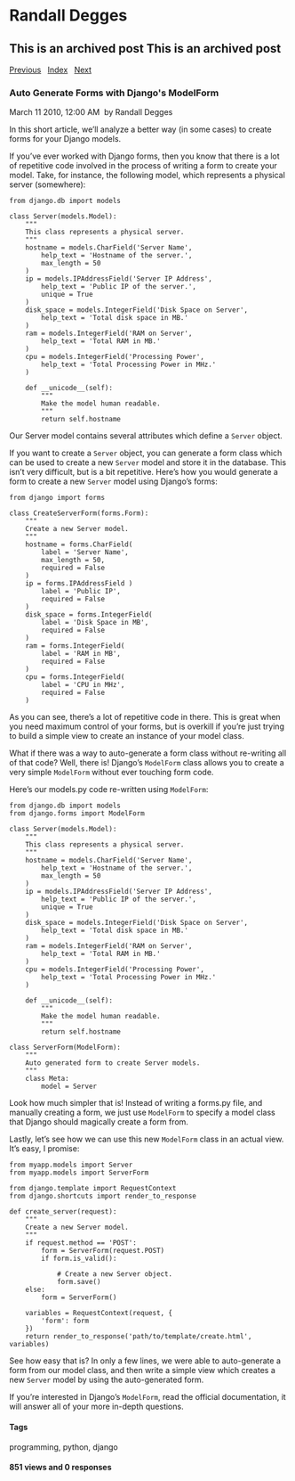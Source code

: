 # Randall Degges

## This is an archived post This is an archived post

[Previous][]   [Index][]   [Next][]

### Auto Generate Forms with Django's ModelForm

March 11 2010, 12:00 AM  by Randall Degges

In this short article, we’ll analyze a better way (in some cases) to create
forms for your Django models.

If you’ve ever worked with Django forms, then you know that there is a lot of
repetitive code involved in the process of writing a form to create your model.
Take, for instance, the following model, which represents a physical server
(somewhere):

    from django.db import models

    class Server(models.Model):
        """
        This class represents a physical server.
        """
        hostname = models.CharField('Server Name',
            help_text = 'Hostname of the server.',
            max_length = 50
        )
        ip = models.IPAddressField('Server IP Address',
            help_text = 'Public IP of the server.',
            unique = True
        )
        disk_space = models.IntegerField('Disk Space on Server',
            help_text = 'Total disk space in MB.'
        )
        ram = models.IntegerField('RAM on Server',
            help_text = 'Total RAM in MB.'
        )
        cpu = models.IntegerField('Processing Power',
            help_text = 'Total Processing Power in MHz.'
        )

        def __unicode__(self):
            """
            Make the model human readable.
            """
            return self.hostname

Our Server model contains several attributes which define a `Server` object.

If you want to create a `Server` object, you can generate a form class which can
be used to create a new `Server` model and store it in the database. This isn’t
very difficult, but is a bit repetitive. Here’s how you would generate a form to
create a new `Server` model using Django’s forms:

    from django import forms

    class CreateServerForm(forms.Form):
        """
        Create a new Server model.
        """
        hostname = forms.CharField(
            label = 'Server Name',
            max_length = 50,
            required = False
        )
        ip = forms.IPAddressField )
            label = 'Public IP',
            required = False
        )
        disk_space = forms.IntegerField(
            label = 'Disk Space in MB',
            required = False
        )
        ram = forms.IntegerField(
            label = 'RAM in MB',
            required = False
        )
        cpu = forms.IntegerField(
            label = 'CPU in MHz',
            required = False
        )

As you can see, there’s a lot of repetitive code in there. This is great when
you need maximum control of your forms, but is overkill if you’re just trying to
build a simple view to create an instance of your model class.

What if there was a way to auto-generate a form class without re-writing all of
that code? Well, there is! Django’s `ModelForm` class allows you to create a
very simple `ModelForm` without ever touching form code.

Here’s our models.py code re-written using `ModelForm`:

    from django.db import models
    from django.forms import ModelForm

    class Server(models.Model):
        """
        This class represents a physical server.
        """
        hostname = models.CharField('Server Name',
            help_text = 'Hostname of the server.',
            max_length = 50
        )
        ip = models.IPAddressField('Server IP Address',
            help_text = 'Public IP of the server.',
            unique = True
        )
        disk_space = models.IntegerField('Disk Space on Server',
            help_text = 'Total disk space in MB.'
        )
        ram = models.IntegerField('RAM on Server',
            help_text = 'Total RAM in MB.'
        )
        cpu = models.IntegerField('Processing Power',
            help_text = 'Total Processing Power in MHz.'
        )

        def __unicode__(self):
            """
            Make the model human readable.
            """
            return self.hostname

    class ServerForm(ModelForm):
        """
        Auto generated form to create Server models.
        """
        class Meta:
            model = Server

Look how much simpler that is! Instead of writing a forms.py file, and manually
creating a form, we just use `ModelForm` to specify a model class that Django
should magically create a form from.

Lastly, let’s see how we can use this new `ModelForm` class in an actual view.
It’s easy, I promise:

    from myapp.models import Server
    from myapp.models import ServerForm

    from django.template import RequestContext
    from django.shortcuts import render_to_response

    def create_server(request):
        """
        Create a new Server model.
        """
        if request.method == 'POST':
            form = ServerForm(request.POST)
            if form.is_valid():

                # Create a new Server object.
                form.save()
        else:
            form = ServerForm()

        variables = RequestContext(request, {
            'form': form
        })
        return render_to_response('path/to/template/create.html', variables)

See how easy that is? In only a few lines, we were able to auto-generate a form
from our model class, and then write a simple view which creates a new `Server`
model by using the auto-generated form.

If you’re interested in Django’s `ModelForm`, read the official documentation,
it will answer all of your more in-depth questions.

#### Tags

programming, python, django

#### 851 views and 0 responses

  [Previous]: ../../../posts/2010/03/the-world-would-be-a-better-place-if-everyone.html
  [Index]: ../../../index-7.html
  [Next]: ../../../posts/2010/03/5-ways-to-save-your-company-money-by-switchin.html
